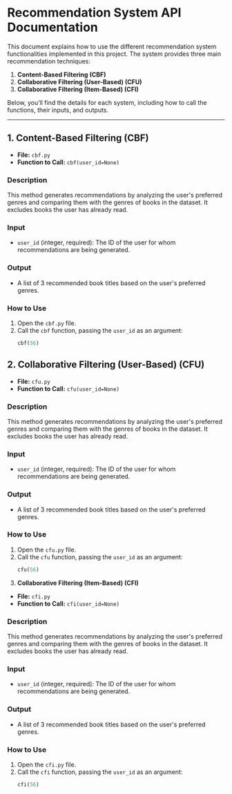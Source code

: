 # Recommendation System API Documentation

This document explains how to use the different recommendation system functionalities implemented in this project. The system provides three main recommendation techniques:

1. **Content-Based Filtering (CBF)**  
2. **Collaborative Filtering (User-Based) (CFU)**  
3. **Collaborative Filtering (Item-Based) (CFI)**  

Below, you’ll find the details for each system, including how to call the functions, their inputs, and outputs.

---

## **1. Content-Based Filtering (CBF)**

- **File:** `cbf.py`
- **Function to Call:** `cbf(user_id=None)`

### **Description**
This method generates recommendations by analyzing the user's preferred genres and comparing them with the genres of books in the dataset. It excludes books the user has already read.

### **Input**
- `user_id` (integer, required): The ID of the user for whom recommendations are being generated.

### **Output**
- A list of 3 recommended book titles based on the user's preferred genres.

### **How to Use**
1. Open the `cbf.py` file.
2. Call the `cbf` function, passing the `user_id` as an argument:
   ```python
   cbf(56)

## **2. Collaborative Filtering (User-Based) (CFU)**
- **File:** `cfu.py`
- **Function to Call:** `cfu(user_id=None)`

### **Description**
This method generates recommendations by analyzing the user's preferred genres and comparing them with the genres of books in the dataset. It excludes books the user has already read.

### **Input**
- `user_id` (integer, required): The ID of the user for whom recommendations are being generated.

### **Output**
- A list of 3 recommended book titles based on the user's preferred genres.

### **How to Use**
1. Open the `cfu.py` file.
2. Call the `cfu` function, passing the `user_id` as an argument:
   ```python
   cfu(56)

3. **Collaborative Filtering (Item-Based) (CFI)**
- **File:** `cfi.py`
- **Function to Call:** `cfi(user_id=None)`

### **Description**
This method generates recommendations by analyzing the user's preferred genres and comparing them with the genres of books in the dataset. It excludes books the user has already read.

### **Input**
- `user_id` (integer, required): The ID of the user for whom recommendations are being generated.

### **Output**
- A list of 3 recommended book titles based on the user's preferred genres.

### **How to Use**
1. Open the `cfi.py` file.
2. Call the `cfi` function, passing the `user_id` as an argument:
   ```python
   cfi(56)
